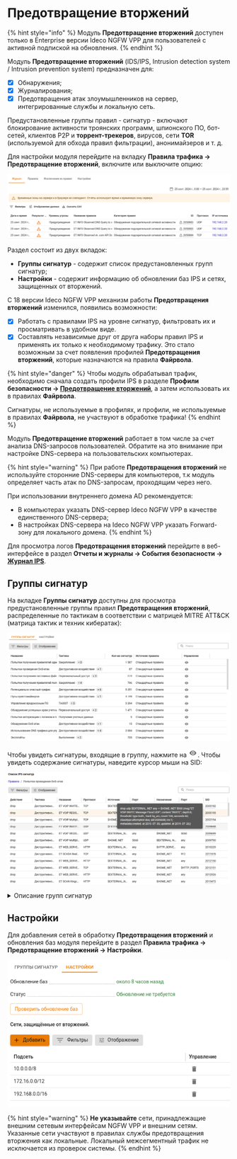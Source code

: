 # Предотвращение вторжений

{% hint style="info" %}
Модуль **Предотвращение вторжений** доступен только в Enterprise версии Ideco NGFW VPP для пользователей с активной подпиской на обновления.
{% endhint %}

Модуль **Предотвращение вторжений** (IDS/IPS, Intrusion detection system / Intrusion prevention system) предназначен для:

* [x] Обнаружения;
* [x] Журналирования;
* [x] Предотвращения атак злоумышленников на сервер, интегрированные службы и локальную сеть. 

Предустановленные группы правил - сигнатур - включают блокирование активности троянских программ, шпионского ПО, бот-сетей, клиентов P2P и **торрент-трекеров**, вирусов, сети **TOR** (используемой для обхода правил фильтрации), анонимайзеров и т. д.

Для настройки модуля перейдите на вкладку **Правила трафика -> Предотвращение вторжений**, включите или выключите опцию:

![](/.gitbook/assets/ips10.png)

Раздел состоит из двух вкладок:

* **Группы сигнатур** - содержит список предустановленных групп сигнатур;
* **Настройки** - содержит информацию об обновлении баз IPS и сетях, защищенных от вторжений.

С 18 версии Ideco NGFW VPP механизм работы **Предотвращения вторжений** изменился, появились возможности: 

* [x] Работать с правилами IPS на уровне сигнатур, фильтровать их и просматривать в удобном виде. 
* [x] Составлять независимые друг от друга наборы правил IPS и применять их только к необходимому трафику. Это стало возможным за счет появления профилей **Предотвращения вторжений**, которые назначаются на правила **Файрвола**.

{% hint style="danger" %}
Чтобы модуль обрабатывал трафик, необходимо сначала создать профили IPS в разделе **Профили безопасности -> [Предотвращение вторжений](/settings/security-profiles/ips-profiles.md)**, а затем использовать их в правилах **Файрвола**.

Сигнатуры, не используемые в профилях, и профили, не используемые в правилах **Файрвола**, не участвуют в обработке трафика!
{% endhint %}

Модуль **Предотвращение вторжений** работает в том числе за счет анализа DNS-запросов пользователей. Обратите на это внимание при настройке DNS-cервера на пользовательских компьютерах.

{% hint style="warning" %}
При работе **Предотвращения вторжений** не используйте сторонние DNS-серверы для компьютеров, т.к модуль определяет часть атак по DNS-запросам, проходящим через него.

При использовании внутреннего домена AD рекомендуется:

* В компьютерах указать DNS-сервер Ideco NGFW VPP в качестве единственного DNS-сервера;
* В настройках DNS-сервера на Ideco NGFW VPP указать Forward-зону для локального домена.
{% endhint %}

Для просмотра логов **Предотвращения вторжений** перейдите в веб-интерфейсе в раздел **Отчеты и журналы -> События безопасности -> [Журнал IPS](/settings/reports/security-events.md#журнал-ips)**.

## Группы сигнатур

На вкладке **Группы сигнатур** доступны для просмотра предустановленные группы правил **Предотвращения вторжений**, распределенные по тактикам в соответствии с матрицей MITRE ATT&CK (матрица тактик и техник кибератак):

![](/.gitbook/assets/ips12.png)

Чтобы увидеть сигнатуры, входящие в группу, нажмите на ![](/.gitbook/assets/icon-eye.png). Чтобы увидеть содержание сигнатуры, наведите курсор мыши на SID:

![](/.gitbook/assets/ips13.png)

<details>

<summary>Описание групп сигнатур</summary>

- **DNS поверх HTTPS** - обнаруживает/блокирует попытки сокрытия DNS-запросов по седьмому уровню TLS/SSL;

- **GeoIP Страны Восточной Европы** - обнаруживает/блокирует попытки доступа к IP-адресам, основываясь на базе данных MaxMind's GeoIP databases;

- **SSL-сертификаты, используемые вредоносным ПО и ботнетами** - обнаруживает/блокирует связь с командными цетрами злоумышленников (С2);

- **Авторизация с подозрительным логином**;

- **Анонимайзеры** - обнаруживает/блокирует анонимайзеры;

- **Атаки на получение прав пользователя** - обнаруживает/блокирует попытки получить учетные данные пользователя;

- **Атаки на получение привилегий администратора** - обнаруживает/блокирует попытки получить привилегии администратора;

- **Блокирование активности троянских программ** - обнаруживает/блокирует вредоносные трояны;

- **Блокирование атак** - обнаруживает/блокирует подозрительные IP-адреса (IP Reputation);

- **Блокирование крупных утечек информации** - обнаруживает/блокирует попытки получить данные и информацию;

- **Блокирование некорректных попыток получения привилегий пользователя** - обнаруживает/блокирует попытки получить привелегии пользователя;

- **Блокирование подозрительных RPС-запросов** - обнаруживает/блокирует удаленный вызов процедур (обычно используется для вызова удаленных функций на сервере, требующих результата действия);

- **Блокирование попыток запуска исполняемого кода** - обнаруживает/блокирует Remote Code Execution (RCE);

- **Блокирование утечек информации** - обнаруживает/блокирует попытки получить данные и информацию;

- **Запросы на скомпрометированные ресурсы** - обнаруживает/блокирует связи с командными цетрами злоумышленников (С2);

- **Использование DNS-трафика для управления вредоносным ПО** - обнаруживает/блокирует связь с инфраструктурой управления и контроля (С2);

- **Нежелательное программное обеспечение** - обнаруживает/блокирует вредоносное ПО;

- **Неизвестный тип трафика** - обнаруживает/блокирует неопознаный/вредоносный трафик;

- **Нецелевое использование стандартных портов** - обнаруживает/блокирует использование стандартных портов в нелегетимных целях;

- **Обнаружение нарушений стандартов сетевых протоколов** - обнаруживает/блокирует обращения по нестандартным/прошитым протоколам;

- **Обнаружение подозрительной сетевой активности** - обнаруживает/блокирует аномалии или нестандартные действия легитимных пользователей в сети;

- **Обнаружение подозрительных команд** - обнаруживает/блокирует нестандартные команды, не характерные системам;

- **Обнаружение успешных краж учетных данных** - обнаруживает/блокирует кражи учетных данных;

- **Определение внешнего IP-адреса** - обнаруживает/блокирует попытки взаимодействия с инфраструктурой из внешних сетей;

- **Ошибки в сетевых протоколах** - обнаруживает/блокирует ошибки сетевых протоколов;

- **Подозрительное обращение к файлам** - обнаруживает/блокирует нестандартное обращение к файлам системы;

- **Попытки авторизации с логином и паролем по-умолчанию** - обнаруживает/блокирует попытки зайти под учетными данными с простыми паролями (аналогично Bruteforce);

- **Попытки использования социальной инженерии** - обнаруживает/блокирует "атаку на человека";

- **Попытки получения привилегий администратора** - обнаруживает/блокирует попытки повысить привилегии до администратора и полученить учетные данные администратора;

- **Попытки получения привилегий пользователя** - обнаруживает/блокирует попытки повысить привилегии и получить учетные данные пользователей;

- **Попытки получения системных файлов** - обнаруживает/блокирует системные конфигурации;

- **Попытки проведения DoS-атак** - обнаруживает/блокирует попытки провести атаки типа "отказ в обслуживании" (denial-of-service attack);

- **Попытки сканирования сети** - обнаруживает/блокирует сканирование сети;

- **Потенциально опасный трафик** - обнаруживает/блокирует зашифрованный или запутанный трафик, нестандартные запросы;

- **Пулы криптомайнеров** - обнаруживает/блокирует взаимодействие с сетями криптомайнеров и обращения для передачи нагрузки, которые криптомайнеры используют для майнинга;

- **Расширенная база правил (от Лаборатории Касперского)** - набор правил по обнаружению/блокировке от Лаборатории Касперского;

- **Телеметрия Windows** - обнаруживает/блокирует Телеметрию Windows;

- **Трафик устаревшего уязвимого ПО** - обнаруживает/блокирует связи с командными цетрами злоумышленников (С2);

- **Управление вредоносным ПО** - обнаруживает/блокирует связь с инфраструктурой управления и контроля (С2), которую злоумышленники используют для управления зараженными устройствами и кражи конфиденциальных данных;

- **Целевое использование вредоносного ПО** - обнаруживает/блокирует вредоносное программное обеспечение;

- **Чёрный список IP-адресов** - обнаруживает/блокирует трафик к IP-адресам из баз safe-surf.ru и cinsarmy.com;

- **Эксплойты** - обнаруживает/блокирует использование уязвимостей систем (с индификатором CVE-XXXX-XXXXX).

</details>

## Настройки

Для добавления сетей в обработку **Предотвращения вторжений** и обновления баз модуля перейдите в раздел **Правила трафика -> Предотвращение вторжений -> Настройки**.

![](/.gitbook/assets/ips8.png)

{% hint style="warning" %}
**Не указывайте** сети, принадлежащие внешним сетевым интерфейсам NGFW VPP и внешним сетям. Указанные сети участвуют в правилах службы предотвращения вторжения как локальные. Локальный межсегментный трафик не исключается из проверок системы.
{% endhint %}
